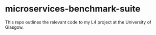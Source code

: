 # microservices-benchmark-suite
This repo outlines the relevant code to my L4 project at the University of Glasgow.
